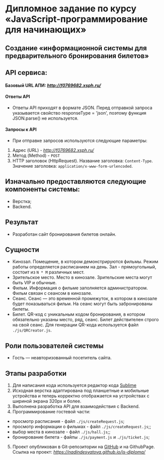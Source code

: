 # Дипломное задание по курсу «JavaScript-программирование для начинающих»

## Создание «информационной системы для предварительного бронирования билетов»

## API сервиса:

#### Базовый URL АПИ: *http://f0769682.xsph.ru/*

#### Ответы API

* Ответы API приходят в формате JSON. Перед отправкой запроса указывается свойство responseType = 'json', поэтому функция JSON.parse() не используется.

#### Запросы к API

* При отправке запросов используются следующие параметры:

1. Адрес (URL) - *http://f0769682.xsph.ru/*
2. Метод (Method) - `POST`
3. HTTP заголовок (HttpRequest). Название заголовка: `Content-Type`. Значение заголовка: `application/x-www-form-urlencoded`.


## Изначально предоставляются следующие компоненты системы:

* Верстка;
* Backend.

## Результат

* Разработан сайт бронирования билетов онлайн.

## Сущности

* Кинозал. Помещение, в котором демонстрируются фильмы. Режим работы определяется расписанием на день. Зал - прямоугольный, состоит из `N * M` различных мест.
* Зрительское место. Место в кинозале. Зрительские места могут быть VIP и обычные.
* Фильм. Информация о фильме заполняется администратором. Фильм связан с сеансом в кинозале.
* Сеанс. Сеанс — это временной промежуток, в котором в кинозале будет показываться фильм. На сеанс могут быть забронированы билеты.
* Билет. QR-код c уникальным кодом бронирования, в котором обязательно указаны место, ряд, сеанс. Билет действителен строго на свой сеанс. Для генерации QR-кода используется файл `./js/QRCreator.js`.

## Роли пользователей системы

* Гость — неавторизованный посетитель сайта.

## Этапы разработки
1. Для написания кода используется редактор кода [Sublime][1]
2. Исходная верстка адаптирована под планшетные и мобильные устройства и теперь корректно отображается на устройствах с шириной экрана 320px и более.
3. Выполнена разработка API для взаимодействия с Backend.
4. Программирование гостевой части:
* просмотр расписания - файл `./js/createRequest.js`;
* просмотр информации о фильмах - файл `./js/createRequest.js`;;
* выбор места в кинозале - файл `./js/hall.js`;;
* бронирование билета - файлы `./js/payment.js` и `./js/ticket.js`;
5. Проект опубликован в Git-репозитории на [GitHub][2] и на GithubPage. Ссылка на проект: *https://nadindesyatova.github.io/js-diploma/*

[1]: https://www.sublimetext.com/
[2]: https://github.com/
